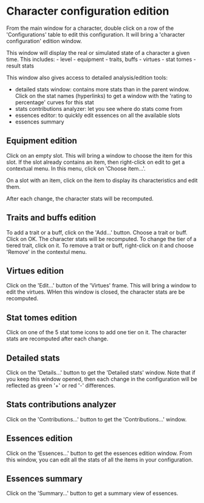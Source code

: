 # Character configuration edition
From the main window for a character, double click on a row of the 'Configurations' table to edit this configuration.
It will bring a 'character configuration' edition window.

This window will display the real or simulated state of a character a given time.
This includes:
    - level
    - equipment
    - traits, buffs
    - virtues
    - stat tomes
    - result stats

This window also gives access to detailed analysis/edition tools:
- detailed stats window: contains more stats than in the parent window. Click on the stat names (hyperlinks) to get a window with the 'rating to percentage' curves for this stat
- stats contributions analyzer: let you see where do stats come from
- essences editor: to quickly edit essences on all the available slots
- essences summary

## Equipment edition
Click on an empty slot. This will bring a window to choose the item for this slot. If the slot already contains an item, then right-click on edit to get a contextual menu. In this menu, click on 'Choose item...'.

On a slot with an item, click on the item to display its characteristics and edit them.

After each change, the character stats will be recomputed.

## Traits and buffs edition
To add a trait or a buff, click on the 'Add...' button. Choose a trait or buff. Click on OK.
The character stats will be recomputed.
To change the tier of a tiered trait, click on it.
To remove a trait or buff, right-click on it and choose 'Remove' in the contextul menu.

## Virtues edition
Click on the 'Edit...' button of the 'Virtues' frame. This will bring a window to edit the virtues.
WHen this window is closed, the character stats are be recomputed.

## Stat tomes edition
Click on one of the 5 stat tome icons to add one tier on it.
The character stats are recomputed after each change.

## Detailed stats
Click on the 'Details...' button to get the 'Detailed stats' window.
Note that if you keep this window opened, then each change in the configuration will be reflected as green '+' or red '-' differences.

## Stats contributions analyzer
Click on the 'Contributions...' button to get the 'Contributions...' window.

## Essences edition
Click on the 'Essences...' button to get the essences edition window.
From this window, you can edit all the stats of all the items in your configuration.

## Essences summary
Click on the 'Summary...' button to get a summary view of essences.
